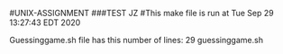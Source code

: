 #UNIX-ASSIGNMENT
###TEST JZ
#This make file is run at 
Tue Sep 29 13:27:43 EDT 2020

Guessinggame.sh file has this number of lines: 
29 guessinggame.sh
